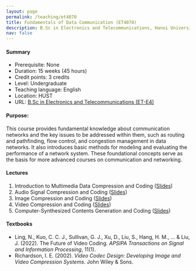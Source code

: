```yaml
---
layout: page
permalink: /teaching/et4070
title: Fundamentals of Data Communication (ET4070)
description: B.Sc in Electronics and Telecommunications, Hanoi University of Science and Technology
nav: false
---
```



#### Summary
* Prerequisite: None
* Duration: 15 weeks (45 hours)
* Credit points: 3 credits 
* Level: Undergraduate
* Teaching language: English
* Location: HUST
* URL: [B.Sc in Electronics and Telecommunications (ET-E4)](https://ts.hust.edu.vn/training-cate/nganh-dao-tao-dai-hoc/ky-thuat-dien-tu-vien-thong-chuong-trinh-tien-tien)

#### Purpose: 
This course provides fundamental knowledge about communication networks and the key issues to be addressed within them, such as routing and pathfinding, flow control, and congestion management in data networks. It also introduces basic methods for modeling and evaluating the performance of a network system. These foundational concepts serve as the basis for more advanced courses on communication and networking.

#### Lectures
1. Introduction to Multimedia Data Compression and Coding
   ([Slides](https://husteduvn-my.sharepoint.com/:b:/g/personal/trung_luuquang_hust_edu_vn/ES8gE0OhHAdAqAaEyI7Zjc4BIySRrw7251AgrSVF21yc7Q?e=92f9T6))
1. Audio Signal Compression and Coding
   ([Slides](https://husteduvn-my.sharepoint.com/:b:/g/personal/trung_luuquang_hust_edu_vn/EdanZjR4LiZEvEjJJqecIHoBK69x4YbewFM01D5IHis50w?e=WxXLPN))
1. Image Compression and Coding
   ([Slides](https://husteduvn-my.sharepoint.com/:b:/g/personal/trung_luuquang_hust_edu_vn/EWdkD7db8VdOmVx9HIblJTYBdXPsAsUowudwmfsgjPCR6g?e=MQQ6Hd))
1. Video Compression and Coding
   ([Slides](https://husteduvn-my.sharepoint.com/:b:/g/personal/trung_luuquang_hust_edu_vn/EeXPtJG3GIBOp7ukQIZ_BqYBXx3acDtIXYaqtg4HWtal0Q?e=631KRd))
1. Computer-Synthesized Contents Generation and Coding
   ([Slides](https://husteduvn-my.sharepoint.com/:b:/g/personal/trung_luuquang_hust_edu_vn/EdWtvZcNub1MnOHP0dwy2A0B4Ed4spaZIRG7gwKOk9b7Tg?e=bocNsV))


#### Textbooks
* Ling, N., Kuo, C. C. J., Sullivan, G. J., Xu, D., Liu, S., Hang, H. M., ... & Liu, J. (2022). The Future of Video Coding. *APSIPA Transactions on Signal and Information Processing*, 11(1).
* Richardson, I. E. (2002). *Video Codec Design: Developing Image and Video Compression Systems*. John Wiley & Sons.






